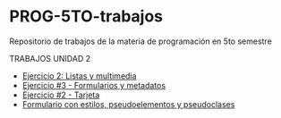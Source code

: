 # PROG-5TO-trabajos
Repositorio de trabajos de la materia de programación en 5to semestre

  TRABAJOS UNIDAD 2
- [Ejercicio 2: Listas y multimedia](/U2A2-trabajo/index.html)
- [Ejercicio #3 - Formularios y metadatos](/PROG-U2A3/index-U2A3.html) 
- [Ejercicio #2 - Tarjeta](/U3A3-header/index.html)
- [Formulario con estilos, pseudoelementos y pseudoclases](/CSS-U3-ACT4/index.html)
